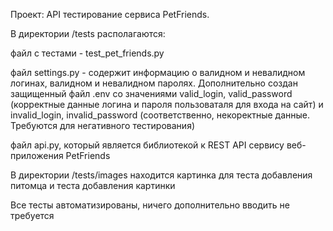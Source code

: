 Проект:
API тестирование сервиса PetFriends.

В директории /tests располагаются:
  
  файл с тестами - test_pet_friends.py
  
  файл settings.py - содержит информацию о валидном и невалидном логинах, валидном и невалидном паролях. Дополнительно создан защищенный файл .env со значениями valid_login, valid_password (корректные данные логина и пароля 
  пользоваталя для входа на сайт) и invalid_login, invalid_password (соответственно, некоректные данные. Требуются для негативного тестирования)
  
  файл api.py, который является библиотекой к REST API сервису веб-приложения PetFriends

В директории /tests/images находится картинка для теста добавления питомца и теста добавления картинки

Все тесты автоматизированы, ничего дополнительно вводить не требуется
